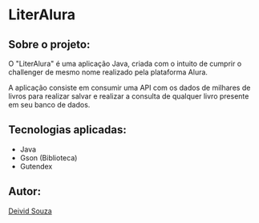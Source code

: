 <h1>LiterAlura</h1>
<div>
  <h2>Sobre o projeto:</h2>
  <p>O "LiterAlura" é uma aplicação Java, criada com o intuito de cumprir o challenger de mesmo nome realizado pela plataforma Alura.</p>
  <p>A aplicação consiste em consumir uma API com os dados de milhares de livros para realizar salvar e realizar a consulta de qualquer livro presente em seu banco de dados.</p>
</div>
<div>
  <h2>Tecnologias aplicadas:</h2>
  <uL>
    <li>Java</li>
    <li>Gson (Biblioteca)</li>
    <li>Gutendex</li>
  </uL>
</div>
<div>
  <h2>Autor:</h2>
  <a href="https://www.linkedin.com/in/deivid--souza">Deivid Souza</a>
</div>
